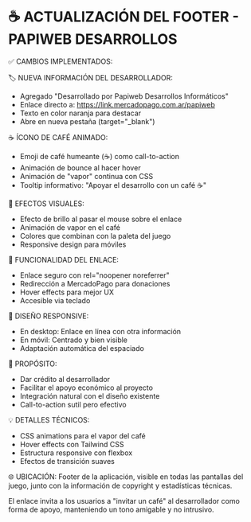 ☕ ACTUALIZACIÓN DEL FOOTER - PAPIWEB DESARROLLOS
==============================================

✅ CAMBIOS IMPLEMENTADOS:

🏷️ NUEVA INFORMACIÓN DEL DESARROLLADOR:
- Agregado "Desarrollado por Papiweb Desarrollos Informáticos"
- Enlace directo a: https://link.mercadopago.com.ar/papiweb
- Texto en color naranja para destacar
- Abre en nueva pestaña (target="_blank")

☕ ÍCONO DE CAFÉ ANIMADO:
- Emoji de café humeante (☕) como call-to-action
- Animación de bounce al hacer hover
- Animación de "vapor" continua con CSS
- Tooltip informativo: "Apoyar el desarrollo con un café ☕"

🎨 EFECTOS VISUALES:
- Efecto de brillo al pasar el mouse sobre el enlace
- Animación de vapor en el café
- Colores que combinan con la paleta del juego
- Responsive design para móviles

🔗 FUNCIONALIDAD DEL ENLACE:
- Enlace seguro con rel="noopener noreferrer"
- Redirección a MercadoPago para donaciones
- Hover effects para mejor UX
- Accesible via teclado

📱 DISEÑO RESPONSIVE:
- En desktop: Enlace en línea con otra información
- En móvil: Centrado y bien visible
- Adaptación automática del espaciado

🎯 PROPÓSITO:
- Dar crédito al desarrollador
- Facilitar el apoyo económico al proyecto
- Integración natural con el diseño existente
- Call-to-action sutil pero efectivo

💡 DETALLES TÉCNICOS:
- CSS animations para el vapor del café
- Hover effects con Tailwind CSS
- Estructura responsive con flexbox
- Efectos de transición suaves

🌐 UBICACIÓN:
Footer de la aplicación, visible en todas las pantallas del juego,
junto con la información de copyright y estadísticas técnicas.

El enlace invita a los usuarios a "invitar un café" al desarrollador
como forma de apoyo, manteniendo un tono amigable y no intrusivo.
